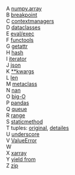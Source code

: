 A [numpy.array](./code_snippets/A_numpy_array.py)    
B [breakpoint](./code_snippets/B_breakpoint.py)    
C [contextmanagers](./code_snippets/C_contextmanagers.py)  
D [dataclasses](./code_snippets/D_dataclasses.py)  
E [eval/exec](./code_snippets/E_eval_exec.py)  
F [functools](./code_snippets/F_functools.py)  
G [getattr](./code_snippets/G_getattr.py)    
H [hash](./code_snippets/H_hash.py)    
I [iterator](./code_snippets/I_iterator.py)    
J [json](./code_snippets/J_json.py)    
K [\*\*kwargs](./code_snippets/K_kwargs.py)    
L [len](./code_snippets/L_len.py)  
M [metaclass](./code_snippets/M_metaclass.py)  
N [nan](./code_snippets/N_nan.py)    
O [big-O](./code_snippets/O_big_O.py)    
P [pandas](./code_snippets/P_pandas.py)    
Q [queue](./code_snippets/Q_queue.py)  
R [range](./code_snippets/R_range.py)    
S [staticmethod](./code_snippets/S_staticmethod.py)    
T tuples: [original](./code_snippets/T_tuple.py), [detailes](./code_snippets/T_tuple_edited.py)  
U [underscore](./code_snippets/U_underscore.py)  
V [ValueError](./code_snippets/V_valueerror.py)    
W  
X [xarray](./code_snippets/X_xarray.py)  
Y [yield from](./code_snippets/Y_yield_from.py)  
Z [zip](./code_snippets/Z_zip.py)    
